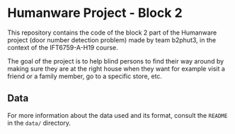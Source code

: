 # Humanware Project - Block 2

This repository contains the code of the block 2 part of the Humanware project
(door number detection problem) made by team b2phut3, in the context of the
IFT6759-A-H19 course.

The goal of the project is to help blind persons to find their way around by
making sure they are at the right house when they want for example visit a
friend or a family member, go to a specific store, etc.

## Data
For more information about the data used and its format, consult the `README`
in the `data/` directory.
